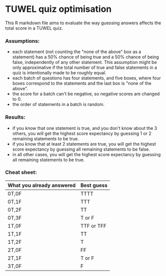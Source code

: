 # TUWEL quiz optimisation
This R markdown file aims to evaluate the way guessing answers affects the total score in a TUWEL quiz.
### Assumptions:
 - each statement (not counting the "none of the above" box as a statement) has a 50% chance of being true
and a 50% chance of being false, independently of any other statement. This assumption might be only approximative
if the total number of true and false statements in a quiz is intentionally made to be roughly equal.
 - each batch of questions has four statements, and five boxes, where four boxes correspond to the statements
and the last box is "none of the above".
 - the score for a batch can't be negative, so negative scores are changed to 0.
 - the order of statements in a batch is random.

### Results:
- if you know that one statement is true, and you don't know about the 3 others, you will
get the highest score expectancy by guessing 1 or 2 remaining statements to be true.  
- if you know that at least 2 statements are true, you will get the highest score
expectancy by guessing all remaining statements to be false.  
- in all other cases, you will get the highest score expectancy by guessing all remaining
statements to be true. 

### Cheat sheet:
| What you already answered | Best guess |
| --- | --- |
| 0T,0F | TTTT |
| 0T,1F | TTT |
| 0T,2F | TT |
| 0T,3F | T or F |
| 1T,0F | TTF or TFF |
| 1T,1F | TT |
| 1T,2F | T |
| 2T,0F | FF |
| 2T,1F | T or F |
| 3T,0F | F |
